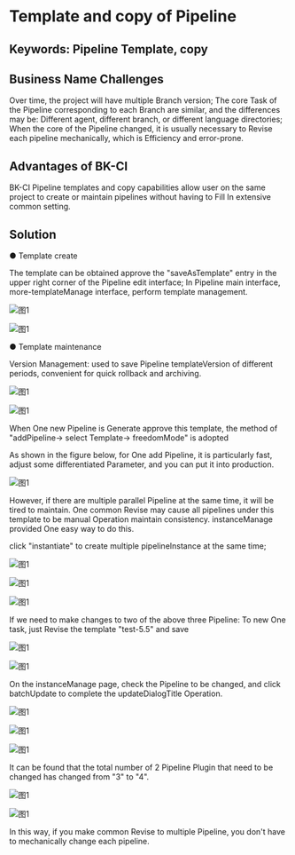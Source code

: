  # Template and copy of Pipeline 


 ## Keywords: Pipeline Template, copy 

 ## Business Name Challenges 

 Over time, the project will have multiple Branch version; The core Task of the Pipeline corresponding to each Branch are similar, and the differences may be: Different agent, different branch, or different language directories; When the core of the Pipeline changed, it is usually necessary to Revise each pipeline mechanically, which is Efficiency and error-prone. 

 ## Advantages of BK-CI 

 BK-CI Pipeline templates and copy capabilities allow user on the same project to create or maintain pipelines without having to Fill In extensive common setting. 

 ## Solution 

 ● Template create 

 The template can be obtained approve the "saveAsTemplate" entry in the upper right corner of the Pipeline edit interface; In Pipeline main interface, more-templateManage interface, perform template management. 

 ![&#x56FE;1](../../../assets/scene-Template-copy-pipeline-a.png) 

 ![&#x56FE;1](../../../assets/scene-Template-copy-pipeline-b.png) 

 ● Template maintenance 

 Version Management: used to save Pipeline templateVersion of different periods, convenient for quick rollback and archiving. 

 ![&#x56FE;1](../../../assets/scene-Template-copy-pipeline-c.png) 

 ![&#x56FE;1](../../../assets/scene-Template-copy-pipeline-d.png) 

 When One new Pipeline is Generate approve this template, the method of "addPipeline-> select Template-> freedomMode" is adopted 

 As shown in the figure below, for One add Pipeline, it is particularly fast, adjust some differentiated Parameter, and you can put it into production. 

 ![&#x56FE;1](../../../assets/scene-Template-copy-pipeline-e.png) 

 However, if there are multiple parallel Pipeline at the same time, it will be tired to maintain. One common Revise may cause all pipelines under this template to be manual Operation maintain consistency.  instanceManage provided One easy way to do this. 

 click "instantiate" to create multiple pipelineInstance at the same time; 

 ![&#x56FE;1](../../../assets/scene-Template-copy-pipeline-f.png) 

 ![&#x56FE;1](../../../assets/scene-Template-copy-pipeline-g.png) 

 ![&#x56FE;1](../../../assets/scene-Template-copy-pipeline-h.png) 

 If we need to make changes to two of the above three Pipeline: To new One task, just Revise the template "test-5.5" and save 

 ![&#x56FE;1](../../../assets/scene-Template-copy-pipeline-i.png) 

 ![&#x56FE;1](../../../assets/scene-Template-copy-pipeline-j.png) 

 On the instanceManage page, check the Pipeline to be changed, and click batchUpdate to complete the updateDialogTitle Operation. 

 ![&#x56FE;1](../../../assets/scene-Template-copy-pipeline-k.png) 

 ![&#x56FE;1](../../../assets/scene-Template-copy-pipeline-l.png) 

 ![&#x56FE;1](../../../assets/scene-Template-copy-pipeline-m.png) 

 It can be found that the total number of 2 Pipeline Plugin that need to be changed has changed from "3" to "4". 

 ![&#x56FE;1](../../../assets/scene-Template-copy-pipeline-n.png) 

 ![&#x56FE;1](../../../assets/scene-Template-copy-pipeline-o.png) 

 In this way, if you make common Revise to multiple Pipeline, you don't have to mechanically change each pipeline. 